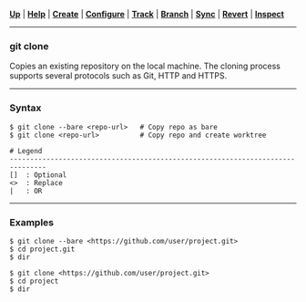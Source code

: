 [**Up**](../02-Create/create.md) |
[**Help**](../01-Help/help.md) |
[**Create**](../02-Create/create.md) |
[**Configure**](../03-Configure/configure.md) |
[**Track**](../04-Track/track.md) |
[**Branch**](../05-Branch/branch.md) |
[**Sync**](../06-Sync/sync.md) |
[**Revert**](../07-Revert/revert.md) |
[**Inspect**](../08-Inspect/inspect.md)

-------------------------------------------------------------------------------
### git clone

Copies an existing repository on the local machine. The cloning process 
supports several protocols such as Git, HTTP and HTTPS.

-------------------------------------------------------------------------------
### Syntax
```
$ git clone --bare <repo-url>   # Copy repo as bare
$ git clone <repo-url>          # Copy repo and create worktree

# Legend
-------------------------------------------------------------------------------
[]  : Optional
<>  : Replace
|   : OR
```

-------------------------------------------------------------------------------
### Examples
```shell
$ git clone --bare <https://github.com/user/project.git>
$ cd project.git
$ dir

$ git clone <https://github.com/user/project.git>
$ cd project
$ dir
```